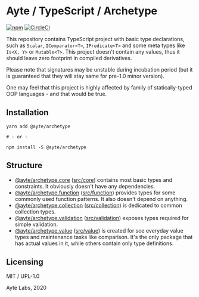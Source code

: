 # Ayte / TypeScript / Archetype

[![npm](https://img.shields.io/npm/v/@ayte/archetype.svg?style=flat-square)](https://www.npmjs.com/package/@ayte/archetype)
[![CircleCI](https://img.shields.io/circleci/project/github/ayte-io/ts-archetype.svg?style=flat-square)](https://app.circleci.com/github/ayte-io/ts-archetype/pipelines?branch=release%2F0.2)

This repository contains TypeScript project with basic type 
declarations, such as `Scalar`, `IComparator<T>`, `IPredicate<T>` and
some meta types like `Is<X, Y>` or `Mutable<T>`. This project doesn't
contain any values, thus it should leave zero footprint in compiled
derivatives.

Please note that signatures may be unstable during incubation period 
(but it is guaranteed that they will stay same for pre-1.0 minor 
version).

One may feel that this project is highly affected by family of 
statically-typed OOP languages - and that would be true.

## Installation

```console
yarn add @ayte/archetype

# - or -

npm install -S @ayte/archetype
```

## Structure

- [@ayte/archetype.core](https://www.npmjs.com/package/@ayte/archetype.core) 
([src/core](src/core)) contains most basic types and constraints. It 
obviously doesn't have any dependencies.
- [@ayte/archetype.function](https://www.npmjs.com/package/@ayte/archetype.function) 
([src/function](src/function)) provides types for some commonly used 
function patterns. It also doesn't depend on anything.
- [@ayte/archetype.collection](https://www.npmjs.com/package/@ayte/archetype.collection)
([src/collection](src/collection)) is dedicated to common collection 
types.
- [@ayte/archetype.validation](https://www.npmjs.com/package/@ayte/archetype.validation)
([src/validation](src/validation)) exposes types required for simple 
validation.
- [@ayte/archetype.value](https://www.npmjs.com/package/@ayte/archetype.value)
([src/value](src/value)) is created for soe everyday value types and 
maintenance tasks like comparison. It's the only package that has actual
values in it, while others contain only type definitions.

## Licensing

MIT / UPL-1.0

Ayte Labs, 2020
